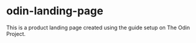 # odin-landing-page
This is a product landing page created using the guide setup on The Odin Project.